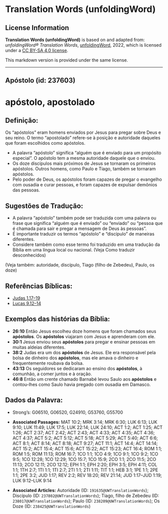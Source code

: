 # Translation Words (unfoldingWord)

## License Information

**Translation Words (unfoldingWord)** is based on and adapted from: _unfoldingWord® Translation Words_, [unfoldingWord](https://unfoldingword.org/utw), 2022, which is licensed under a [CC BY-SA 4.0 license](https://creativecommons.org/licenses/by-sa/4.0/legalcode.en).

This markdown version is provided under the same license.



--------------------------------

## Apóstolo (id: 237603)

apóstolo, apostolado
====================

Definição:
----------

Os “apóstolos” eram homens enviados por Jesus para pregar sobre Deus e seu reino. O termo “apostolado” refere\-se à posição e autoridade daqueles que foram escolhidos como apóstolos.

* A palavra “apóstolo” significa “alguém que é enviado para um propósito especial”. O apóstolo tem a mesma autoridade daquele que o enviou.
* Os doze discípulos mais próximos de Jesus se tornaram os primeiros apóstolos. Outros homens, como Paulo e Tiago, também se tornaram apóstolos.
* Pelo poder de Deus, os apóstolos foram capazes de pregar o evangelho com ousadia e curar pessoas, e foram capazes de expulsar demônios das pessoas.

Sugestões de Tradução:
----------------------

* A palavra “apóstolo” também pode ser traduzida com uma palavra ou frase que significa “alguém que é enviado” ou “enviado” ou “pessoa que é chamada para sair e pregar a mensagem de Deus às pessoas”.
* É importante traduzir os termos “apóstolo” e “discípulo” de maneiras diferentes.
* Considere também como esse termo foi traduzido em uma tradução da Bíblia em uma língua local ou nacional. (Veja Como traduzir desconhecidos)

(Veja também: autoridade, discípulo, Tiago (filho de Zebedeu), Paulo, os doze)

Referências Bíblicas:
---------------------

* [Judas 1\.17–19](https://ref.ly/Jude1:17-Jude1:19)
* [Lucas 9\.12–14](https://ref.ly/Luke9:12-Luke9:14)

Exemplos das histórias da Bíblia:
---------------------------------

* **26:10** Então Jesus escolheu doze homens que foram chamados seus **apóstolos**. Os **apóstolos** viajaram com Jesus e aprenderam com ele.
* **30:1** Jesus enviou seus **apóstolos** para pregar e ensinar pessoas em muitas aldeias diferentes.
* **38:2** Judas era um dos **apóstolos** de Jesus. Ele era responsável pela bolsa de dinheiro dos **apóstolos**, mas ele amava o dinheiro e frequentemente roubava da bolsa.
* **43:13** Os seguidores se dedicaram ao ensino dos **apóstolos**, à comunhão, a comer juntos e à oração.
* **46:8** Então um crente chamado Barnabé levou Saulo aos **apóstolos** e contou\-lhes como Saulo havia pregado com ousadia em Damasco.

Dados da Palavra:
-----------------

* Strong’s: G06510, G06520, G24910, G53760, G55700

* **Associated Passages:** MAT 10:2; MRK 3:14; MRK 6:30; LUK 6:13; LUK 9:10; LUK 11:49; LUK 17:5; LUK 22:14; LUK 24:10; ACT 1:2; ACT 1:25; ACT 1:26; ACT 2:37; ACT 2:42; ACT 2:43; ACT 4:33; ACT 4:35; ACT 4:36; ACT 4:37; ACT 5:2; ACT 5:12; ACT 5:18; ACT 5:29; ACT 5:40; ACT 6:6; ACT 8:1; ACT 8:14; ACT 8:18; ACT 9:27; ACT 11:1; ACT 14:4; ACT 14:14; ACT 15:2; ACT 15:4; ACT 15:6; ACT 15:22; ACT 15:23; ACT 16:4; ROM 1:1; ROM 1:5; ROM 11:13; ROM 16:7; 1CO 1:1; 1CO 4:9; 1CO 9:1; 1CO 9:2; 1CO 9:5; 1CO 12:28; 1CO 12:29; 1CO 15:7; 1CO 15:9; 2CO 1:1; 2CO 11:5; 2CO 11:13; 2CO 12:11; 2CO 12:12; EPH 1:1; EPH 2:20; EPH 3:5; EPH 4:11; COL 1:1; 1TH 2:7; 1TI 1:1; 1TI 2:7; 2TI 1:1; 2TI 1:11; TIT 1:1; HEB 3:1; 1PE 1:1; 2PE 1:1; 2PE 3:2; JUD 1:17; REV 2:2; REV 18:20; REV 21:14; JUD 1:17–JUD 1:19; LUK 9:12–LUK 9:14
* **Associated Articles:** Autoridade (ID: `191635@UWTranslationWords`); Discípulo (ID: `237802@UWTranslationWords`); Tiago, filho de Zebedeu (ID: `238017@UWTranslationWords`); Paulo (ID: `238209@UWTranslationWords`); Os Doze (ID: `238425@UWTranslationWords`)

